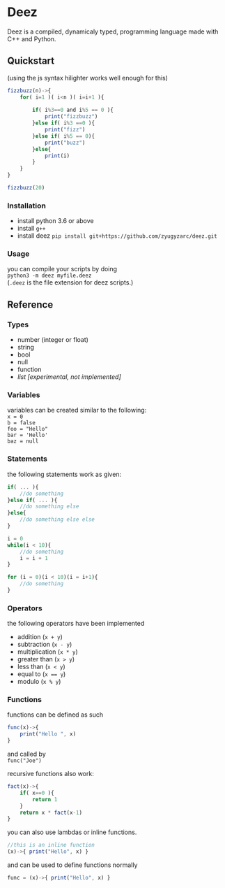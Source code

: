 # Deez
Deez is a compiled, dynamicaly typed, programming language made with C++ and Python.

## Quickstart
(using the js syntax hilighter works well enough for this)
```js
fizzbuzz(n)->{
	for( i=1 )( i<n )( i=i+1 ){
		
		if( i%3==0 and i%5 == 0 ){
			print("fizzbuzz")
		}else if( i%3 ==0 ){
			print("fizz")
		}else if( i%5 == 0){
			print("buzz")
		}else{
			print(i)
		}
	}
}

fizzbuzz(20)
```

### Installation
* install python 3.6 or above
* install `g++`
* install deez `pip install git+https://github.com/zyugyzarc/deez.git`

### Usage
you can compile your scripts by doing  
`python3 -m deez myfile.deez`  
(`.deez` is the file extension for deez scripts.)

## Reference

### Types
* number (integer or float)
* string
* bool
* null
* function
* *list \[experimental, not implemented\]*

### Variables

variables can be created similar to the following:  
`x = 0`  
`b = false`  
`foo = "Hello"`  
`bar = 'Hello'`  
`baz = null`  


### Statements

the following statements work as given:
```js
if( ... ){
	//do something
}else if( ... ){
	//do something else
}else{
	//do something else else
}
```

```js
i = 0
while(i < 10){
	//do something
	i = i + 1
}
```

```js
for (i = 0)(i < 10)(i = i+1){
	//do something
}
```

### Operators
the following operators have been implemented  
* addition (`x + y`) 
* subtraction (`x - y`)
* multiplication (`x * y`)
* greater than (`x > y`)
* less than (`x < y`) 
* equal to (`x == y`)
* modulo (`x % y`)

### Functions

functions can be defined as such
```js
func(x)->{
	print("Hello ", x)
}
```
and called by  
`func("Joe")`

recursive functions also work:
```js
fact(x)->{
	if( x==0 ){
		return 1
	}
	return x * fact(x-1)
}
```

you can also use lambdas or inline functions.
```js
//this is an inline function
(x)->{ print("Hello", x) } 
```
and can be used to define functions normally
```js
func = (x)->{ print("Hello", x) }
```
